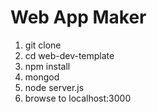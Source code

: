 # Web App Maker

1. git clone <repo>
1. cd web-dev-template
1. npm install
1. mongod
1. node server.js
1. browse to localhost:3000

